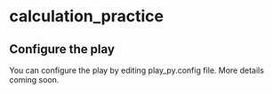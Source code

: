 # calculation_practice
## Configure the play
You can configure the play by editing play_py.config file. More details coming soon.
